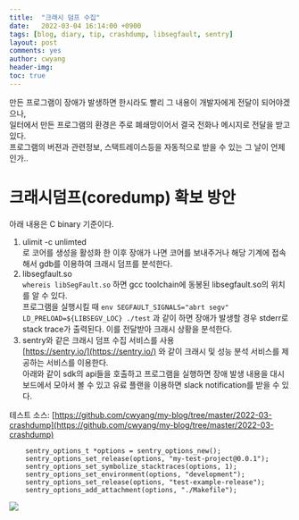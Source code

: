 ```yaml
---
title:  "크래시 덤프 수집"
date:   2022-03-04 16:14:00 +0900
tags: [blog, diary, tip, crashdump, libsegfault, sentry]
layout: post
comments: yes
author: cwyang
header-img: 
toc: true
---
```

만든 프로그램이 장애가 발생하면 한시라도 빨리 그 내용이 개발자에게 전달이 되어야겠으나,  
일터에서 만든 프로그램의 환경은 주로 폐쇄망이어서 결국 전화나 메시지로 전달을 받고 있다.  
프로그램의 버젼과 관련정보, 스택트레이스등을 자동적으로 받을 수 있는 그 날이 언제인가..

# 크래시덤프(coredump) 확보 방안

아래 내용은 C binary 기준이다.

1.  ulimit -c unlimted  
    로 코어를 생성을 활성화 한 이후 장애가 나면 코어를 보내주거나 해당 기계에 접속해서 gdb를 이용하여 크래시 덤프를 분석한다.
2.  libsegfault.so  
    `whereis libSegFault.so` 하면 gcc toolchain에 동봉된 libsegfault.so의 위치를 알 수 있다.  
    프로그램을 실행시킬 때 `env SEGFAULT_SIGNALS="abrt segv" LD_PRELOAD=${LIBSEGV_LOC} ./test` 과 같이 하면 장애가 발생할 경우 stderr로 stack trace가 출력된다. 이를 전달받아 크래시 상황을 분석한다.
3.  sentry와 같은 크래시 덤프 수집 서비스를 사용  
    [https://sentry.io/](https://sentry.io/) 와 같이 크래시 및 성능 분석 서비스를 제공하는 서비스를 이용한다.  
    아래와 같이 sdk의 api들을 호출하고 프로그램을 실행하면 장애 발생 내용을 대시보드에서 모아서 볼 수 있고 유료 플랜을 이용하면 slack notification를 받을 수 있다.

테스트 소스: [https://github.com/cwyang/my-blog/tree/master/2022-03-crashdump](https://github.com/cwyang/my-blog/tree/master/2022-03-crashdump)

```
    sentry_options_t *options = sentry_options_new();
    sentry_options_set_release(options, "my-test-project@0.0.1");
    sentry_options_set_symbolize_stacktraces(options, 1);
    sentry_options_set_environment(options, "development");
    sentry_options_set_release(options, "test-example-release");
    sentry_options_add_attachment(options, "./Makefile");
```

![](https://blog.kakaocdn.net/dn/wYEPf/btruXY7cohH/HXrErpKExKzT7Naq9sFYFk/img.png)